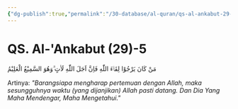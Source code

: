 ```yaml
---
{"dg-publish":true,"permalink":"/30-database/al-quran/qs-al-ankabut-29-5/"}
---
```



# QS. Al-'Ankabut (29)-5
مَنْ كَانَ يَرْجُوْا لِقَاۤءَ اللّٰهِ فَاِنَّ اَجَلَ اللّٰهِ لَاٰتٍ ۗوَهُوَ السَّمِيْعُ الْعَلِيْمُ 

Artinya: *"Barangsiapa mengharap pertemuan dengan Allah, maka sesungguhnya waktu (yang dijanjikan) Allah pasti datang. Dan Dia Yang Maha Mendengar, Maha Mengetahui."*
